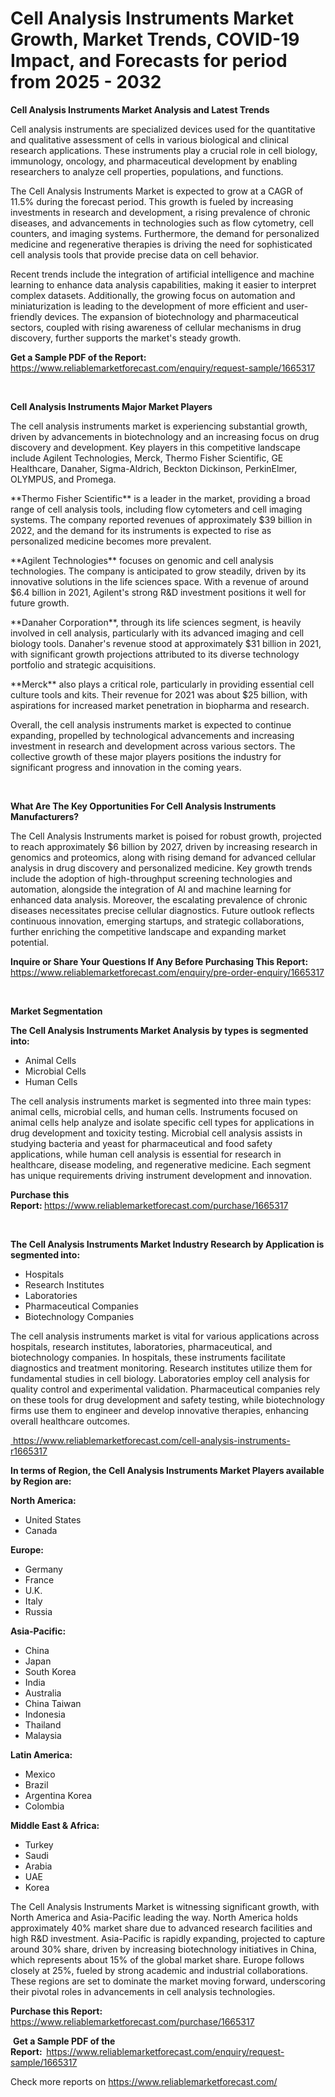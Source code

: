 <p><h1>Cell Analysis Instruments Market Growth, Market Trends, COVID-19 Impact, and Forecasts for period from 2025 - 2032</h1></p><p><strong>Cell Analysis Instruments Market Analysis and Latest Trends</strong></p>
<p><p>Cell analysis instruments are specialized devices used for the quantitative and qualitative assessment of cells in various biological and clinical research applications. These instruments play a crucial role in cell biology, immunology, oncology, and pharmaceutical development by enabling researchers to analyze cell properties, populations, and functions.</p><p>The Cell Analysis Instruments Market is expected to grow at a CAGR of 11.5% during the forecast period. This growth is fueled by increasing investments in research and development, a rising prevalence of chronic diseases, and advancements in technologies such as flow cytometry, cell counters, and imaging systems. Furthermore, the demand for personalized medicine and regenerative therapies is driving the need for sophisticated cell analysis tools that provide precise data on cell behavior.</p><p>Recent trends include the integration of artificial intelligence and machine learning to enhance data analysis capabilities, making it easier to interpret complex datasets. Additionally, the growing focus on automation and miniaturization is leading to the development of more efficient and user-friendly devices. The expansion of biotechnology and pharmaceutical sectors, coupled with rising awareness of cellular mechanisms in drug discovery, further supports the market's steady growth.</p></p>
<p><strong>Get a Sample PDF of the Report:&nbsp;</strong> <a href="https://www.reliablemarketforecast.com/enquiry/request-sample/1665317?utm_campaign=2478&utm_medium=2&utm_source=Github&utm_content=ia&utm_term=08042025&utm_id=cell-analysis-instruments">https://www.reliablemarketforecast.com/enquiry/request-sample/1665317</a></p>
<p>&nbsp;</p>
<p><strong>Cell Analysis Instruments Major Market Players</strong></p>
<p><p>The cell analysis instruments market is experiencing substantial growth, driven by advancements in biotechnology and an increasing focus on drug discovery and development. Key players in this competitive landscape include Agilent Technologies, Merck, Thermo Fisher Scientific, GE Healthcare, Danaher, Sigma-Aldrich, Beckton Dickinson, PerkinElmer, OLYMPUS, and Promega.</p><p>**Thermo Fisher Scientific** is a leader in the market, providing a broad range of cell analysis tools, including flow cytometers and cell imaging systems. The company reported revenues of approximately $39 billion in 2022, and the demand for its instruments is expected to rise as personalized medicine becomes more prevalent.</p><p>**Agilent Technologies** focuses on genomic and cell analysis technologies. The company is anticipated to grow steadily, driven by its innovative solutions in the life sciences space. With a revenue of around $6.4 billion in 2021, Agilent's strong R&D investment positions it well for future growth.</p><p>**Danaher Corporation**, through its life sciences segment, is heavily involved in cell analysis, particularly with its advanced imaging and cell biology tools. Danaher's revenue stood at approximately $31 billion in 2021, with significant growth projections attributed to its diverse technology portfolio and strategic acquisitions.</p><p>**Merck** also plays a critical role, particularly in providing essential cell culture tools and kits. Their revenue for 2021 was about $25 billion, with aspirations for increased market penetration in biopharma and research.</p><p>Overall, the cell analysis instruments market is expected to continue expanding, propelled by technological advancements and increasing investment in research and development across various sectors. The collective growth of these major players positions the industry for significant progress and innovation in the coming years.</p></p>
<p>&nbsp;</p>
<p><strong>What Are The Key Opportunities For Cell Analysis Instruments Manufacturers?</strong></p>
<p><p>The Cell Analysis Instruments market is poised for robust growth, projected to reach approximately $6 billion by 2027, driven by increasing research in genomics and proteomics, along with rising demand for advanced cellular analysis in drug discovery and personalized medicine. Key growth trends include the adoption of high-throughput screening technologies and automation, alongside the integration of AI and machine learning for enhanced data analysis. Moreover, the escalating prevalence of chronic diseases necessitates precise cellular diagnostics. Future outlook reflects continuous innovation, emerging startups, and strategic collaborations, further enriching the competitive landscape and expanding market potential.</p></p>
<p><strong>Inquire or Share Your Questions If Any Before Purchasing This Report:</strong> <a href="https://www.reliablemarketforecast.com/enquiry/pre-order-enquiry/1665317?utm_campaign=2478&utm_medium=2&utm_source=Github&utm_content=ia&utm_term=08042025&utm_id=cell-analysis-instruments">https://www.reliablemarketforecast.com/enquiry/pre-order-enquiry/1665317</a></p>
<p>&nbsp;</p>
<p><strong>Market Segmentation</strong></p>
<p><strong>The Cell Analysis Instruments Market Analysis by types is segmented into:</strong></p>
<p><ul><li>Animal Cells</li><li>Microbial Cells</li><li>Human Cells</li></ul></p>
<p><p>The cell analysis instruments market is segmented into three main types: animal cells, microbial cells, and human cells. Instruments focused on animal cells help analyze and isolate specific cell types for applications in drug development and toxicity testing. Microbial cell analysis assists in studying bacteria and yeast for pharmaceutical and food safety applications, while human cell analysis is essential for research in healthcare, disease modeling, and regenerative medicine. Each segment has unique requirements driving instrument development and innovation.</p></p>
<p><strong>Purchase this Report:&nbsp;</strong><a href="https://www.reliablemarketforecast.com/purchase/1665317?utm_campaign=2478&utm_medium=2&utm_source=Github&utm_content=ia&utm_term=08042025&utm_id=cell-analysis-instruments">https://www.reliablemarketforecast.com/purchase/1665317</a></p>
<p>&nbsp;</p>
<p><strong>The Cell Analysis Instruments Market Industry Research by Application is segmented into:</strong></p>
<p><ul><li>Hospitals</li><li>Research Institutes</li><li>Laboratories</li><li>Pharmaceutical Companies</li><li>Biotechnology Companies</li></ul></p>
<p><p>The cell analysis instruments market is vital for various applications across hospitals, research institutes, laboratories, pharmaceutical, and biotechnology companies. In hospitals, these instruments facilitate diagnostics and treatment monitoring. Research institutes utilize them for fundamental studies in cell biology. Laboratories employ cell analysis for quality control and experimental validation. Pharmaceutical companies rely on these tools for drug development and safety testing, while biotechnology firms use them to engineer and develop innovative therapies, enhancing overall healthcare outcomes.</p></p>
<p><a href="https://www.reliablemarketforecast.com/cell-analysis-instruments-r1665317?utm_campaign=2478&utm_medium=2&utm_source=Github&utm_content=ia&utm_term=08042025&utm_id=cell-analysis-instruments">&nbsp;https://www.reliablemarketforecast.com/cell-analysis-instruments-r1665317</a></p>
<p><strong>In terms of Region, the Cell Analysis Instruments Market Players available by Region are:</strong></p>
<p>
    <p> <strong> North America: </strong>
        <ul>
            <li>United States</li>
            <li>Canada</li>
        </ul>
        </p> 
    <p> <strong> Europe: </strong>
        <ul>
            <li>Germany</li>
            <li>France</li>
            <li>U.K.</li>
            <li>Italy</li>
            <li>Russia</li>
        </ul>
        </p> 
    <p> <strong> Asia-Pacific: </strong>
        <ul>
            <li>China</li>
            <li>Japan</li>
            <li>South Korea</li>
            <li>India</li>
            <li>Australia</li>
            <li>China Taiwan</li>
            <li>Indonesia</li>
            <li>Thailand</li>
            <li>Malaysia</li>
        </ul>
        </p> 
    <p> <strong> Latin America: </strong>
        <ul>
            <li>Mexico</li>
            <li>Brazil</li>
            <li>Argentina Korea</li>
            <li>Colombia</li>
        </ul>
        </p> 
    <p> <strong> Middle East & Africa: </strong>
        <ul>
            <li>Turkey</li>
            <li>Saudi</li>
            <li>Arabia</li>
            <li>UAE</li>
            <li>Korea</li>
        </ul>
    </p>
    </p>
<p><p>The Cell Analysis Instruments Market is witnessing significant growth, with North America and Asia-Pacific leading the way. North America holds approximately 40% market share due to advanced research facilities and high R&D investment. Asia-Pacific is rapidly expanding, projected to capture around 30% share, driven by increasing biotechnology initiatives in China, which represents about 15% of the global market share. Europe follows closely at 25%, fueled by strong academic and industrial collaborations. These regions are set to dominate the market moving forward, underscoring their pivotal roles in advancements in cell analysis technologies.</p></p>
<p><strong>Purchase this Report: </strong><a href="https://www.reliablemarketforecast.com/purchase/1665317?utm_campaign=2478&utm_medium=2&utm_source=Github&utm_content=ia&utm_term=08042025&utm_id=cell-analysis-instruments">https://www.reliablemarketforecast.com/purchase/1665317</a></p>
<p>&nbsp;<strong>Get a Sample PDF of the Report:&nbsp;&nbsp;</strong><a href="https://www.reliablemarketforecast.com/enquiry/request-sample/1665317?utm_campaign=2478&utm_medium=2&utm_source=Github&utm_content=ia&utm_term=08042025&utm_id=cell-analysis-instruments">https://www.reliablemarketforecast.com/enquiry/request-sample/1665317</a></p>
<p><strong></strong></p>
<p>Check more reports on <a href="https://www.reliablemarketforecast.com/?utm_campaign=2478&utm_medium=2&utm_source=Github&utm_content=ia&utm_term=08042025&utm_id=cell-analysis-instruments">https://www.reliablemarketforecast.com/</a></p>